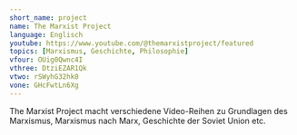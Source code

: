 ```yaml
---
short_name: project
name: The Marxist Project
language: Englisch
youtube: https://www.youtube.com/@themarxistproject/featured
topics: [Marxismus, Geschichte, Philosophie]
vfour: OUig0Qwnc4I
vthree: DtziEZAR1Qk
vtwo: rSWyhG32hk0
vone: GHcFwtLn6Xg
---
```

The Marxist Project macht verschiedene Video-Reihen zu Grundlagen des Marxismus, Marxismus nach Marx, Geschichte der Soviet Union etc.
